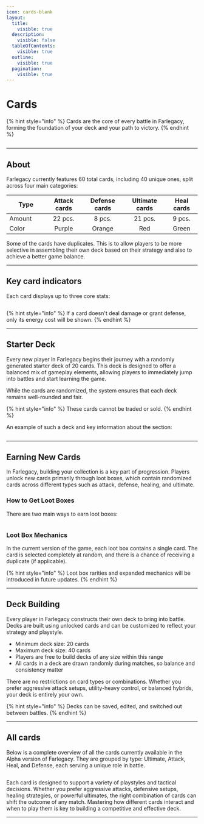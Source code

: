 ```yaml
---
icon: cards-blank
layout:
  title:
    visible: true
  description:
    visible: false
  tableOfContents:
    visible: true
  outline:
    visible: true
  pagination:
    visible: true
---
```


# Cards

{% hint style="info" %}
Cards are the core of every battle in Farlegacy, forming the foundation of your deck and your path to victory.
{% endhint %}

<figure><img src="../.gitbook/assets/Group 338.png" alt=""><figcaption></figcaption></figure>

***

## About

Farlegacy currently features 60 total cards, including 40 unique ones, split across four main categories:

<table><thead><tr><th width="86.99993896484375">Type</th><th align="center">Attack cards</th><th align="center">Defense cards</th><th align="center">Ultimate cards</th><th align="center">Heal cards</th></tr></thead><tbody><tr><td>Amount</td><td align="center">22 pcs.</td><td align="center">8 pcs.</td><td align="center">21 pcs.</td><td align="center">9 pcs.</td></tr><tr><td>Сolor</td><td align="center">Purple</td><td align="center">Orange</td><td align="center">Red</td><td align="center">Green</td></tr></tbody></table>

Some of the cards have duplicates. This is to allow players to be more selective in assembling their own deck based on their strategy and also to achieve a better game balance.

***

## Key card indicators

Each card displays up to three core stats:

<figure><img src="../.gitbook/assets/Frame 256.png" alt=""><figcaption></figcaption></figure>

{% hint style="info" %}
If a card doesn't deal damage or grant defense, only its energy cost will be shown.
{% endhint %}

***

## **Starter Deck**

Every new player in Farlegacy begins their journey with a randomly generated starter deck of 20 cards. This deck is designed to offer a balanced mix of gameplay elements, allowing players to immediately jump into battles and start learning the game.

While the cards are randomized, the system ensures that each deck remains well-rounded and fair.&#x20;

{% hint style="info" %}
These cards cannot be traded or sold.
{% endhint %}

An example of such a deck and key information about the section:

<figure><img src="../.gitbook/assets/Frame 236 (3).png" alt=""><figcaption></figcaption></figure>

***

## Earning New Cards

In Farlegacy, building your collection is a key part of progression. Players unlock new cards primarily through loot boxes, which contain randomized cards across different types such as attack, defense, healing, and ultimate.

### How to Get Loot Boxes

There are two main ways to earn loot boxes:

<figure><img src="../.gitbook/assets/loot.png" alt=""><figcaption></figcaption></figure>

### Loot Box Mechanics

In the current version of the game, each loot box contains a single card. The card is selected completely at random, and there is a chance of receiving a duplicate (if applicable).

{% hint style="info" %}
Loot box rarities and expanded mechanics will be introduced in future updates.
{% endhint %}

***

## Deck Building

Every player in Farlegacy constructs their own deck to bring into battle. Decks are built using unlocked cards and can be customized to reflect your strategy and playstyle.

* Minimum deck size: 20 cards
* Maximum deck size: 40 cards
* Players are free to build decks of any size within this range
* All cards in a deck are drawn randomly during matches, so balance and consistency matter

There are no restrictions on card types or combinations. Whether you prefer aggressive attack setups, utility-heavy control, or balanced hybrids, your deck is entirely your own.

{% hint style="info" %}
Decks can be saved, edited, and switched out between battles.
{% endhint %}

***

## All cards

Below is a complete overview of all the cards currently available in the Alpha version of Farlegacy. They are grouped by type: Ultimate, Attack, Heal, and Defense, each serving a unique role in battle.

<figure><img src="../.gitbook/assets/Cards (2).png" alt=""><figcaption></figcaption></figure>

Each card is designed to support a variety of playstyles and tactical decisions. Whether you prefer aggressive attacks, defensive setups, healing strategies, or powerful ultimates, the right combination of cards can shift the outcome of any match. Mastering how different cards interact and when to play them is key to building a competitive and effective deck.

***

